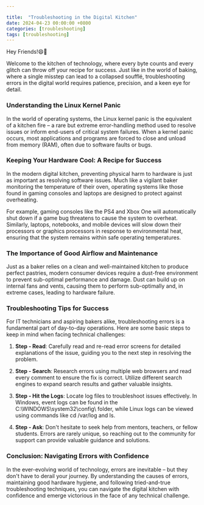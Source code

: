 ```yaml
---

title:  "Troubleshooting in the Digital Kitchen"
date: 2024-04-23 00:00:00 +0800 
categories: [troubleshooting] 
tags: [troubleshooting] 
---
```



Hey Friends!😄👋

Welcome to the kitchen of technology, where every byte counts and every glitch can throw off your recipe for success. Just like in the world of baking, where a single misstep can lead to a collapsed soufflé, troubleshooting errors in the digital world requires patience, precision, and a keen eye for detail.

### Understanding the Linux Kernel Panic

In the world of operating systems, the Linux kernel panic is the equivalent of a kitchen fire – a rare but extreme error-handling method used to resolve issues or inform end-users of critical system failures. When a kernel panic occurs, most applications and programs are forced to close and unload from memory (RAM), often due to software faults or bugs.

### Keeping Your Hardware Cool: A Recipe for Success

In the modern digital kitchen, preventing physical harm to hardware is just as important as resolving software issues. Much like a vigilant baker monitoring the temperature of their oven, operating systems like those found in gaming consoles and laptops are designed to protect against overheating.

For example, gaming consoles like the PS4 and Xbox One will automatically shut down if a game bug threatens to cause the system to overheat. Similarly, laptops, notebooks, and mobile devices will slow down their processors or graphics processors in response to environmental heat, ensuring that the system remains within safe operating temperatures.

### The Importance of Good Airflow and Maintenance

Just as a baker relies on a clean and well-maintained kitchen to produce perfect pastries, modern consumer devices require a dust-free environment to prevent sub-optimal performance and damage. Dust can build up on internal fans and vents, causing them to perform sub-optimally and, in extreme cases, leading to hardware failure.

### Troubleshooting Tips for Success

For IT technicians and aspiring bakers alike, troubleshooting errors is a fundamental part of day-to-day operations. Here are some basic steps to keep in mind when facing technical challenges:

1. **Step - Read**: Carefully read and re-read error screens for detailed explanations of the issue, guiding you to the next step in resolving the problem.

2. **Step - Search**: Research errors using multiple web browsers and read every comment to ensure the fix is correct. Utilize different search engines to expand search results and gather valuable insights.

3. **Step - Hit the Logs**: Locate log files to troubleshoot issues effectively. In Windows, event logs can be found in the C:\WINDOWS\system32\config\ folder, while Linux logs can be viewed using commands like cd /var/log and ls.

4. **Step - Ask**: Don't hesitate to seek help from mentors, teachers, or fellow students. Errors are rarely unique, so reaching out to the community for support can provide valuable guidance and solutions.

### Conclusion: Navigating Errors with Confidence

In the ever-evolving world of technology, errors are inevitable – but they don't have to derail your journey. By understanding the causes of errors, maintaining good hardware hygiene, and following tried-and-true troubleshooting techniques, you can navigate the digital kitchen with confidence and emerge victorious in the face of any technical challenge.
